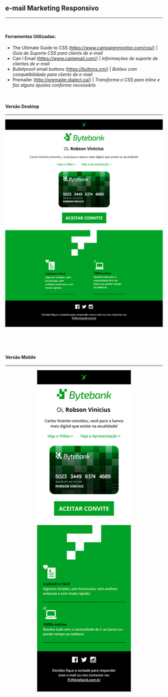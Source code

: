 
## e-mail Marketing Responsivo
***
<br>


#### Ferramentas Utilizadas: 

* The Ultimate Guide to CSS (https://www.campaignmonitor.com/css/) | *Guia de Suporte CSS para clients de e-mail*
* Can I Email (https://www.caniemail.com/) | *Informações de suporte de clientes de e-mail*
* Bulletproof email buttons (https://buttons.cm/) | *Botões com compatibilidade para clients de e-mail*
* Premailer (http://premailer.dialect.ca/) | *Transforma o CSS para inline e faz alguns ajustes conforme necessário*

<br>

#### Versão Desktop
***

<div align="center">

![Desktop Version](https://raw.githubusercontent.com/RobsonVinicius/email-marketing-responsivo/master/thumbnail.png)

</div>

<br>
<br>
<br>


#### Versão Mobile
***

<div align="center">

![Mobile Version](https://raw.githubusercontent.com/RobsonVinicius/email-marketing-responsivo/master/thumbnail-mobile.png)

</div>
